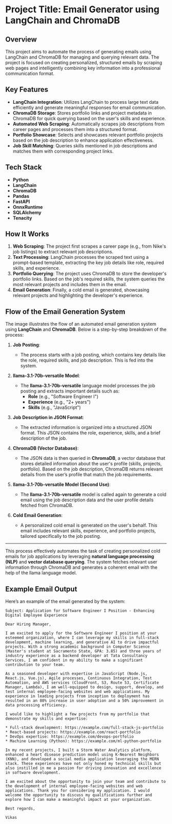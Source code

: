 # Project Title: Email Generator using LangChain and ChromaDB

## Overview

This project aims to automate the process of generating emails using LangChain and ChromaDB for managing and querying relevant data. The project is focused on creating personalized, structured emails by scraping web pages and intelligently combining key information into a professional communication format.

## Key Features

- **LangChain Integration**: Utilizes LangChain to process large text data efficiently and generate meaningful responses for email communication.
- **ChromaDB Storage**: Stores portfolio links and project metadata in ChromaDB for quick querying based on the user's skills and experience.
- **Automated Web Scraping**: Automatically scrapes job descriptions from career pages and processes them into a structured format.
- **Portfolio Showcase**: Selects and showcases relevant portfolio projects based on the job description to enhance application effectiveness.
- **Job Skill Matching**: Queries skills mentioned in job descriptions and matches them with corresponding project links.

## Tech Stack

- **Python**
- **LangChain**
- **ChromaDB**
- **Pandas**
- **FastAPI**
- **OnnxRuntime**
- **SQLAlchemy**
- **Tenacity**

## How It Works

1. **Web Scraping**: The project first scrapes a career page (e.g., from Nike's job listings) to extract relevant job descriptions.
2. **Text Processing**: LangChain processes the scraped text using a prompt-based template, extracting the key job details like role, required skills, and experience.
3. **Portfolio Querying**: The project uses ChromaDB to store the developer's portfolio links. Based on the job's required skills, the system queries the most relevant projects and includes them in the email.
4. **Email Generation**: Finally, a cold email is generated, showcasing relevant projects and highlighting the developer's experience.

## Flow of the Email Generation System

The image illustrates the flow of an automated email generation system using **LangChain** and **ChromaDB**. Below is a step-by-step breakdown of the process:

1. **Job Posting**:
   - The process starts with a job posting, which contains key details like the role, required skills, and job description. This is fed into the system.

2. **llama-3.1-70b-versatile Model**:
   - The **llama-3.1-70b-versatile** language model processes the job posting and extracts important details such as:
     - **Role** (e.g., "Software Engineer I")
     - **Experience** (e.g., "2+ years")
     - **Skills** (e.g., "JavaScript")

3. **Job Description in JSON Format**:
   - The extracted information is organized into a structured JSON format. This JSON contains the role, experience, skills, and a brief description of the job.

4. **ChromaDB (Vector Database)**:
   - The JSON data is then queried in **ChromaDB**, a vector database that stores detailed information about the user's profile (skills, projects, portfolio). Based on the job description, ChromaDB returns relevant details from the user’s profile that match the job requirements.

5. **llama-3.1-70b-versatile Model (Second Use)**:
   - The **llama-3.1-70b-versatile** model is called again to generate a cold email using the job description data and the user profile details fetched from ChromaDB.

6. **Cold Email Generation**:
   - A personalized cold email is generated on the user's behalf. This email includes relevant skills, experience, and portfolio projects, tailored specifically to the job posting.

---

This process effectively automates the task of creating personalized cold emails for job applications by leveraging **natural language processing (NLP)** and **vector database querying**. The system fetches relevant user information through ChromaDB and generates a coherent email with the help of the llama language model.


## Example Email Output

Here’s an example of the email generated by the system:

```
Subject: Application for Software Engineer I Position - Enhancing Digital Employee Experience

Dear Hiring Manager,

I am excited to apply for the Software Engineer I position at your esteemed organization, where I can leverage my skills in full-stack development, machine learning, and generative AI to drive impactful projects. With a strong academic background in Computer Science (Master's student at Sacramento State, GPA: 3.85) and three years of industry experience as a backend developer at Tata Consultancy Services, I am confident in my ability to make a significant contribution to your team.

As a seasoned developer with expertise in JavaScript (Node.js, React.js, Vue.js), Agile processes, Continuous Integration, Test Automation, and AWS services (CloudFront, S3, Route 53, Certificate Manager, Lambda), I am well-equipped to design, support, develop, and test internal employee-facing websites and web applications. My experience in leading projects from inception to deployment has resulted in an 80% increase in user adoption and a 50% improvement in data processing efficiency.

I would like to highlight a few projects from my portfolio that demonstrate my skills and expertise:

* Full-stack development: https://example.com/full-stack-js-portfolio
* React-based projects: https://example.com/react-portfolio
* DevOps expertise: https://example.com/devops-portfolio
* Machine Learning (Python): https://example.com/ml-python-portfolio

In my recent projects, I built a Storm Water Analytics platform, enhanced a heart disease prediction model using K-Nearest Neighbors (KNN), and developed a social media application leveraging the MERN stack. These experiences have not only honed my technical skills but also instilled in me a passion for driving innovation and excellence in software development.

I am excited about the opportunity to join your team and contribute to the development of internal employee-facing websites and web applications. Thank you for considering my application. I would welcome the opportunity to discuss my qualifications further and explore how I can make a meaningful impact at your organization.

Best regards,

Vikas
```
